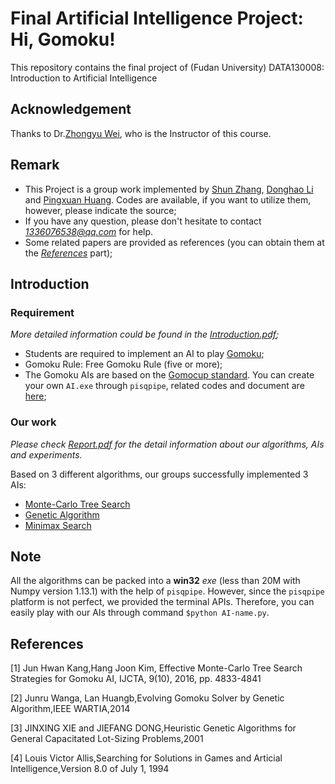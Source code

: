 # Final Artificial Intelligence Project: Hi, Gomoku!

This repository contains the final project of (Fudan University) DATA130008: Introduction to Artificial Intelligence

## Acknowledgement
Thanks to Dr.[Zhongyu Wei](http://www.sdspeople.fudan.edu.cn/zywei/), who is the Instructor of this course.

## Remark
* This Project is a group work implemented by  [Shun Zhang](https://github.com/zhangshun97), [Donghao Li](https://github.com/Lidonghao1996) and [Pingxuan Huang](https://github.com/Explorerhpx).  Codes are available, if you want to utilize them, however, please indicate the source;
* If you have any question, please don't hesitate to contact *1336076538@qq.com* for help.
* Some related papers are provided as references (you can obtain them at the [*References*](#reference) part);

## Introduction

### Requirement

*More detailed information could be found in the [Introduction.pdf]();*

* Students are required to implement an AI to play [Gomoku](https://en.wikipedia.org/wiki/Gomoku);
* Gomoku Rule: Free Gomoku Rule (five or more);
* The Gomoku AIs are based on the [Gomocup standard](http://gomocup.org/). You can create your own `AI.exe` through `pisqpipe`, related codes and document are [here]();

### Our work

*Please check [Report.pdf]() for the detail information about our algorithms, AIs and experiments.*

Based on 3 different algorithms, our groups successfully implemented 3 AIs:
* [Monte-Carlo Tree Search]()
* [Genetic Algorithm]()
* [Minimax Search]()

## Note

All the algorithms can be packed into a **win32** *exe* (less than 20M with Numpy version 1.13.1) with the help of `pisqpipe`. However, since the `pisqpipe`  platform is not perfect, we provided the terminal APIs. Therefore, you can easily play with our AIs through command `$python AI-name.py`. 

## <span id="reference"> References </span>
\[1\] Jun Hwan Kang,Hang Joon Kim, Effective Monte-Carlo Tree Search Strategies for Gomoku AI, IJCTA, 9(10), 2016, pp. 4833-4841

\[2\] Junru Wanga, Lan Huangb,Evolving Gomoku Solver by Genetic Algorithm,IEEE WARTIA,2014

\[3\] JINXING XIE and JIEFANG DONG,Heuristic Genetic Algorithms for General Capacitated Lot-Sizing Problems,2001

\[4\] Louis Victor Allis,Searching for Solutions in Games and Articial Intelligence,Version 8.0 of July 1, 1994
